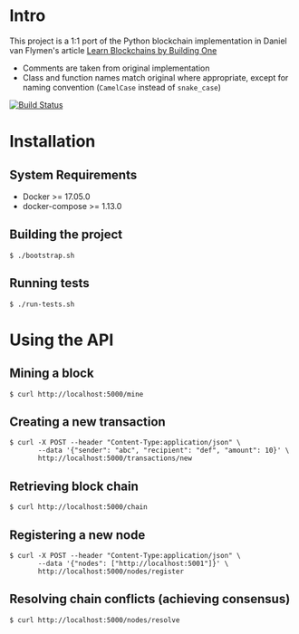 # Intro

This project is a 1:1 port of the Python blockchain implementation in Daniel van Flymen's article
  [Learn Blockchains by Building One](https://hackernoon.com/learn-blockchains-by-building-one-117428612f46)

* Comments are taken from original implementation
* Class and function names match original where appropriate, except for naming convention (`CamelCase` instead of `snake_case`)

[![Build Status](https://travis-ci.org/bbiskup/blockchain-dvf.svg)](https://travis-ci.org/bbiskup/blockchain-dvf)

# Installation
## System Requirements

* Docker >= 17.05.0
* docker-compose >= 1.13.0

## Building the project

    $ ./bootstrap.sh

## Running tests

    $ ./run-tests.sh

# Using the API

## Mining a block

    $ curl http://localhost:5000/mine

## Creating a new transaction

    $ curl -X POST --header "Content-Type:application/json" \
           --data '{"sender": "abc", "recipient": "def", "amount": 10}' \
           http://localhost:5000/transactions/new

## Retrieving block chain

    $ curl http://localhost:5000/chain

## Registering a new node

    $ curl -X POST --header "Content-Type:application/json" \
           --data '{"nodes": ["http://localhost:5001"]}' \
           http://localhost:5000/nodes/register

## Resolving chain conflicts (achieving consensus)

    $ curl http://localhost:5000/nodes/resolve

